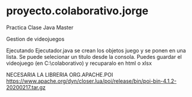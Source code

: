 # proyecto.colaborativo.jorge
Practica Clase Java Master

Gestion de videojuegos

Ejecutando Ejecutador.java se crean los objetos juego y se ponen en una lista. Se puede selecionar un titulo desde la consola.
Puedes guardar el videojuego (en C:\colaborativo\) y recuparalo en html o xlsx

NECESARIA LA LIBRERIA ORG.APACHE.POI
https://www.apache.org/dyn/closer.lua/poi/release/bin/poi-bin-4.1.2-20200217.tar.gz

